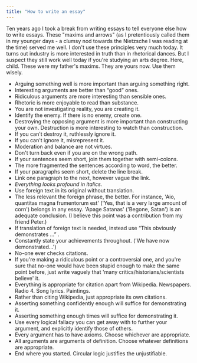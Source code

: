 ```yaml
---
title: "How to write an essay"
---
```


Ten years ago I took a break from writing essays to tell everyone else how to write essays.
These "maxims and arrows"
(as I pretentiously called them in my younger days -
a clumsy nod towards the Nietzsche I was reading at the time)
served me well.
I don't use these principles very much today.
It turns out industry is more interested in truth than in rhetorical dances.
But I suspect they still work well today if you're studying an arts degree.
Here, child. These were my father's maxims. They are yours now. Use them wisely.

* Arguing something well is more important than arguing something right.
* Interesting arguments are better than “good” ones.
* Ridiculous arguments are more interesting than sensible ones.
* Rhetoric is more enjoyable to read than substance.
* You are not investigating reality, you are creating it.
* Identify the enemy. If there is no enemy, create one.
* Destroying the opposing argument is more important than constructing your own.
  Destruction is more interesting to watch than construction.
* If you can't destroy it, ruthlessly ignore it.
* If you can't ignore it, misrepresent it.
* Moderation and balance are not virtues.
* Don't turn back even if you are on the wrong path.
* If your sentences seem short, join them together with semi-colons.
* The more fragmented the sentences according to word, the better.
* If your paragraphs seem short, delete the line break.
* Link one paragraph to the next, however vague the link.
* _Everything looks profound in italics._
* Use foreign text in its original without translation.
* The less relevant the foreign phrase, the better.
  For instance, 'Aio, quantitas magna frumentorum est' ('Yes, that is a very large amount of corn')
  belongs in any essay.
  'Apage Satanas' ('Begone, Satan') is an adequate conclusion.
  (I believe this point was a contribution from my friend Peter.)
* If translation of foreign text is needed, instead use “This obviously demonstrates ...” .
* Constantly state your achievements throughout. ('We have now demonstrated...')
* No-one ever checks citations.
* If you're making a ridiculous point or a controversial one,
  and you're sure that no-one would have been stupid enough to make the same point before,
  just write vaguely that 'many critics/historians/scientists believe' it.
* Everything is appropriate for citation apart from Wikipedia.
  Newspapers. Radio 4. Song lyrics. Paintings.
* Rather than citing Wikipedia, just appropriate its own citations.
* Asserting something confidently enough will suffice for demonstrating it.
* Asserting something enough times will suffice for demonstrating it.
* Use every logical fallacy you can get away with to further your argument,
  and explicitly identify those of others.
* Every argument has to have axioms. Choose whichever are appropriate.
* All arguments are arguments of definition. Choose whatever definitions are appropriate.
* End where you started. Circular logic justifies the unjustifiable.

